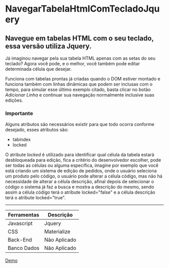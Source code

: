 # NavegarTabelaHtmlComTecladoJquery
## Navegue em tabelas HTML com o seu teclado, essa versão utiliza Jquery.

Já imaginou navegar pela sua tabela HTML apenas com as setas do seu teclado? Agora você pode, e o melhor, você também pode editar determinada célula que desejar.

Funciona com tabelas prontas já criadas quando o DOM estiver montado e funciona também com linhas dinâmicas que podem ser inclusas com o tempo, para simular esse último exemplo citado, basta clicar no botão *Adicionar Linha* e continuar sua navegação normalmente inclusive suas edições.

### Importante

Alguns atributos são necessários existir para que todo ocorra conforme desejado, esses atributos são:

* tabindex
* locked

O atribute *locked* é utilizado para identificar qual célula da tabela estará desbloqueada para edição, fica a critério do desenvolvedor escolher, pode ser todas as células ou alguma específica, imagine por exemplo que você está criando um sistema de edição de pedidos, onde o usuário seleciona um produto pelo código, o usuário pode alterar a célula código, mas não há necessidade de alterar a célula descrição, afinal depois de selecionar o código o sistema já faz a busca e mostra a descrição do mesmo, sendo assim a célula código terá o atribute locked="false" e a célula descrição terá o atribute locked="true".

---

Ferramentas | Descrição
--- | ---
Javascript | Jquery
CSS | Materialize
Back-End | Não Aplicado
Banco Dados | Não Aplicado

[Demo](http://bruno.sajermann.com/)